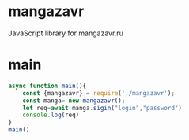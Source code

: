 # mangazavr
JavaScript library for mangazavr.ru
# main
```js
async function main(){
    const {mangazavr} = require('./mangazavr');
    const manga= new mangazavr();
    let req=await manga.sigin("login","password")
    console.log(req)
}
main()
```
